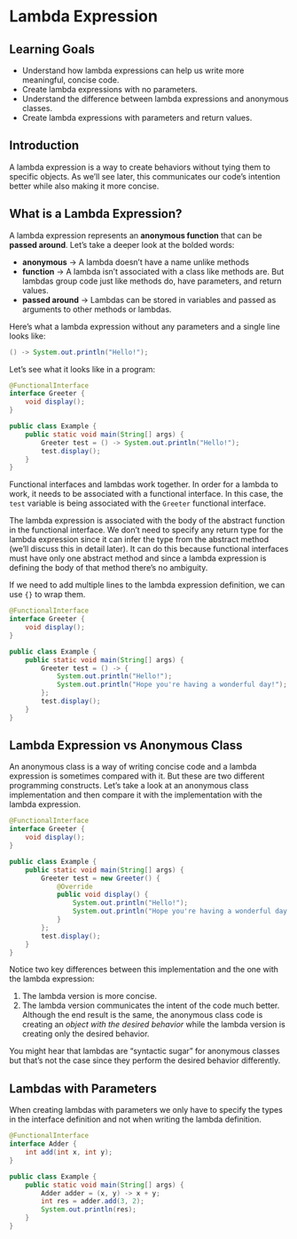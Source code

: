 # Lambda Expression

## Learning Goals

- Understand how lambda expressions can help us write more meaningful, concise
  code.
- Create lambda expressions with no parameters.
- Understand the difference between lambda expressions and anonymous classes.
- Create lambda expressions with parameters and return values.

## Introduction

A lambda expression is a way to create behaviors without tying them to specific
objects. As we’ll see later, this communicates our code’s intention better while
also making it more concise.

## What is a Lambda Expression?

A lambda expression represents an **anonymous function** that can be **passed
around**. Let’s take a deeper look at the bolded words:

- **anonymous** → A lambda doesn’t have a name unlike methods
- **function** → A lambda isn’t associated with a class like methods are. But
  lambdas group code just like methods do, have parameters, and return values.
- **passed around** → Lambdas can be stored in variables and passed as arguments
  to other methods or lambdas.

Here’s what a lambda expression without any parameters and a single line looks
like:

```java
() -> System.out.println("Hello!");
```

Let’s see what it looks like in a program:

```java
@FunctionalInterface
interface Greeter {
    void display();
}

public class Example {
    public static void main(String[] args) {
        Greeter test = () -> System.out.println("Hello!");
        test.display();
    }
}
```

Functional interfaces and lambdas work together. In order for a lambda to work,
it needs to be associated with a functional interface. In this case, the `test`
variable is being associated with the `Greeter` functional interface.

The lambda expression is associated with the body of the abstract function in
the functional interface. We don’t need to specify any return type for the
lambda expression since it can infer the type from the abstract method (we’ll
discuss this in detail later). It can do this because functional interfaces must
have only one abstract method and since a lambda expression is defining the body
of that method there’s no ambiguity.

If we need to add multiple lines to the lambda expression definition, we can use
`{}` to wrap them.

```java
@FunctionalInterface
interface Greeter {
    void display();
}

public class Example {
    public static void main(String[] args) {
        Greeter test = () -> {
            System.out.println("Hello!");
            System.out.println("Hope you're having a wonderful day!");
        };
        test.display();
    }
}
```

## Lambda Expression vs Anonymous Class

An anonymous class is a way of writing concise code and a lambda expression is
sometimes compared with it. But these are two different programming constructs.
Let’s take a look at an anonymous class implementation and then compare it with
the implementation with the lambda expression.

```java
@FunctionalInterface
interface Greeter {
    void display();
}

public class Example {
    public static void main(String[] args) {
        Greeter test = new Greeter() {
            @Override
            public void display() {
                System.out.println("Hello!");
                System.out.println("Hope you're having a wonderful day!");
            }
        };
        test.display();
    }
}
```

Notice two key differences between this implementation and the one with the
lambda expression:

1. The lambda version is more concise.
2. The lambda version communicates the intent of the code much better. Although
   the end result is the same, the anonymous class code is creating an _object
   with the desired behavior_ while the lambda version is creating only the
   desired behavior.

You might hear that lambdas are “syntactic sugar” for anonymous classes but
that’s not the case since they perform the desired behavior differently.

## Lambdas with Parameters

When creating lambdas with parameters we only have to specify the types in the
interface definition and not when writing the lambda definition.

```java
@FunctionalInterface
interface Adder {
    int add(int x, int y);
}

public class Example {
    public static void main(String[] args) {
        Adder adder = (x, y) -> x + y;
        int res = adder.add(3, 2);
        System.out.println(res);
    }
}
```
